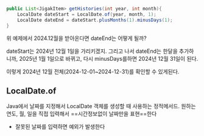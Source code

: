 ```java
public List<JigakItem> getHistories(int year, int month){  
    LocalDate dateStart = LocalDate.of(year, month, 1);  
    LocalDate dateEnd = dateStart.plusMonths(1).minusDays(1);   
}
```

위 예제에서 2024.12월을 받아온다면 dateEnd는 어떻게 될까?

dateStart는 2024년 12월 1일을 가리키겠지.
그리고 나서 dateEnd는 한달을 추가하니까, 2025년 1월 1일으로 바뀌고,
다시 minusDays를하면 2024년 12월 31일이 된다.

이렇게 2024년 12월 전체(2024-12-01~2024-12-31)를 확인할 수 있게된다.


## LocalDate.of
Java에서 날짜를 지정해서 LocalDate 객체를 생성할 때 사용하는 정적메서드.
원하는 연도, 월, 일을 직접 입력해서 ==시간정보없이 날짜만을 표현==한다

- 잘못된 날짜를 입력하면 예외가 발생한다
